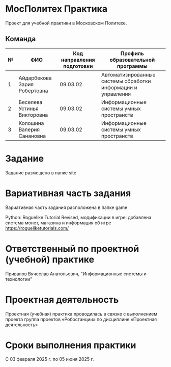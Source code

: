 # МосПолитех Практика
Проект для учебной практики в Московском Политехе.

## Команда

| № | ФИО              | Код направления подготовки              | Профиль образовательной программы                                               |
|---|-----------------------------|------------------------------|-----------------------------------------------------|
| 1  | Айдарбекова Зария Робертовна| 09.03.02                    |Автоматизированные системы обработки информации и управления           |
| 2 | Беселева Устинья Викторовна           | 09.03.02                     |   Информационные системы умных пространств  |
| 3 | Колошина Валерия Санановна            | 09.03.02                    |      Информационные системы умных пространств       |

# Задание
Задание размещено в папке site

# Вариативная часть задания
Вариативная часть задания расположена в папке game

Python: Roguelike Tutorial Revised, модификации в игре: добавлена система монет, магазина и информация об игре
https://rogueliketutorials.com/

# Ответственный по проектной (учебной) практике
Привалов Вячеслав Анатольевич, "Информационные системы и технологии"

# Проектная деятельность
Проектная (учебная) практика проводилась в связке с выполнением проекта группа проектов «Робостанции» по дисциплине «Проектная деятельность»

# Сроки выполнения практики
С 03 февраля 2025 г. по 05 июня 2025 г.
